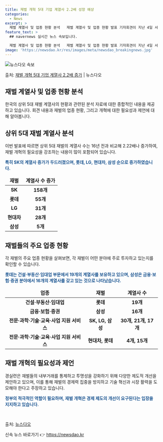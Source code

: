 ```yaml
---
title: 재벌 개혁 5대 기업 계열사 2.2배 성장 예상
categories:
  - News
excerpt: >
  재벌 계열사 및 업종 현황 분석   재벌 계열사 및 업종 현황 발표 기자회견이 지난 4일 서울 종로구 경제정…
feature_text: >
  ## navernews 실시간 뉴스 속보입니다.

  재벌 계열사 및 업종 현황 분석   재벌 계열사 및 업종 현황 발표 기자회견이 지난 4일 서울 종로구 경제정…
image: 'https://newsdao.kr/res/images/meta/newsdao_breakingnews.jpg'
---
```


![뉴스다오 속보](https://newsdao.kr/res/images/meta/newsdao_breakingnews.jpg)

<p>출처: <a href="https://newsdao.kr/4053" rel="dofollow">재벌 개혁 5대 기업 계열사 2.2배 증가</a> | 뉴스다오</p>

<h2 data-ke-size="size26">재벌 계열사 및 업종 현황 분석</h2>
<p data-ke-size="size16">한국의 상위 5대 재벌 계열사의 현황과 관련된 분석 자료에 대한 종합적인 내용을 제공하고 있습니다. 회견 내용과 재벌의 업종 현황, 그리고 개혁에 대한 필요성과 제언에 대해 알아봅니다.</p>

<h2 data-ke-size="size26">상위 5대 재벌 계열사 분석</h2>
<p data-ke-size="size16">이번 발표에 따르면 상위 5대 재벌의 계열사 수는 16년 전과 비교해 2.22배나 증가하여, 재벌 개혁의 필요성을 강조하는 내용이 많이 포함되어 있습니다.</p>
<p data-ke-size="size16"><b><span style="color: #1a5490;">특히 SK의 계열사 증가가 두드러졌으며, 롯데, LG, 현대차, 삼성 순으로 증가하였습니다.</span></b></p>
<table>
  <thead>
    <tr>
      <td style="text-align: center; height: 17px;"><b>재벌</b></td>
      <td style="text-align: center; height: 17px;"><b>계열사 수 증가</b></td>
    </tr>
  </thead>
  <tbody>
    <tr>
      <td style="text-align: center; height: 17px;"><b>SK</b></td>
      <td style="text-align: center; height: 17px;"><b>158개</b></td>
    </tr>
    <tr>
      <td style="text-align: center; height: 17px;"><b>롯데</b></td>
      <td style="text-align: center; height: 17px;"><b>55개</b></td>
    </tr>
    <tr>
      <td style="text-align: center; height: 17px;"><b>LG</b></td>
      <td style="text-align: center; height: 17px;"><b>31개</b></td>
    </tr>
    <tr>
      <td style="text-align: center; height: 17px;"><b>현대차</b></td>
      <td style="text-align: center; height: 17px;"><b>28개</b></td>
    </tr>
    <tr>
      <td style="text-align: center; height: 17px;"><b>삼성</b></td>
      <td style="text-align: center; height: 17px;"><b>5개</b></td>
    </tr>
  </tbody>
</table>

<h2 data-ke-size="size26">재벌들의 주요 업종 현황</h2>
<p data-ke-size="size16">각 재벌의 주요 업종 현황을 살펴보면, 각 재벌이 어떤 분야에 주로 투자하고 있는지를 확인할 수 있습니다.</p>
<p data-ke-size="size16"><b><span style="color: #1a5490;">롯데는 건설·부동산·임대업 부문에서 19개의 계열사를 보유하고 있으며, 삼성은 금융·보험·증권 분야에서 16개의 계열사를 갖고 있는 것으로 나타났습니다.</span></b></p>
<table>
  <thead>
    <tr>
      <td style="text-align: center; height: 17px;"><b>업종</b></td>
      <td style="text-align: center; height: 17px;"><b>재벌</b></td>
      <td style="text-align: center; height: 17px;"><b>계열사 수</b></td>
    </tr>
  </thead>
  <tbody>
    <tr>
      <td style="text-align: center; height: 17px;"><b>건설·부동산·임대업</b></td>
      <td style="text-align: center; height: 17px;"><b>롯데</b></td>
      <td style="text-align: center; height: 17px;"><b>19개</b></td>
    </tr>
    <tr>
      <td style="text-align: center; height: 17px;"><b>금융·보험·증권</b></td>
      <td style="text-align: center; height: 17px;"><b>삼성</b></td>
      <td style="text-align: center; height: 17px;"><b>16개</b></td>
    </tr>
    <tr>
      <td style="text-align: center; height: 17px;"><b>전문·과학·기술·교육·사업 지원 서비스</b></td>
      <td style="text-align: center; height: 17px;"><b>SK, LG, 삼성</b></td>
      <td style="text-align: center; height: 17px;"><b>30개, 21개, 17개</b></td>
    </tr>
    <tr>
      <td style="text-align: center; height: 17px;"><b>전문·과학·기술·교육·사업 지원 서비스</b></td>
      <td style="text-align: center; height: 17px;"><b>현대차, 롯데</b></td>
      <td style="text-align: center; height: 17px;"><b>4개, 15개</b></td>
    </tr>
  </tbody>
</table>

<h2 data-ke-size="size26">재벌 개혁의 필요성과 제언</h2>
<p data-ke-size="size16">경실련은 재벌들의 내부거래를 통제하고 투명성을 강화하기 위해 다양한 제도적 개선을 제안하고 있으며, 이를 통해 재벌의 경제력 집중을 방지하고 기술 혁신과 시장 활력을 도모해야 한다고 주장하고 있습니다.</p>

<p data-ke-size="size16"><b><span style="color: #1a5490;">정부의 적극적인 역할이 필요하며, 재벌 개혁은 경제 제도의 개선이 요구된다는 입장을 지지하고 있습니다.</span></b></p>

<p data-ke-size="size16">&nbsp;</p>

출처: <a href="https://newsdao.kr/4053">뉴스다오</a> 

신속 뉴스 바로가기 👉 <a href="https://newsdao.kr" rel="dofollow">https://newsdao.kr</a>


